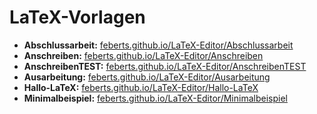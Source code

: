 # LaTeX-Vorlagen

* **Abschlussarbeit:** [feberts.github.io/LaTeX-Editor/Abschlussarbeit](http://feberts.github.io/LaTeX-Editor/Abschlussarbeit)
* **Anschreiben:** [feberts.github.io/LaTeX-Editor/Anschreiben](http://feberts.github.io/LaTeX-Editor/Anschreiben)
* **AnschreibenTEST:** [feberts.github.io/LaTeX-Editor/AnschreibenTEST](http://feberts.github.io/LaTeX-Editor/AnschreibenTEST)
* **Ausarbeitung:** [feberts.github.io/LaTeX-Editor/Ausarbeitung](http://feberts.github.io/LaTeX-Editor/Ausarbeitung)
* **Hallo-LaTeX:** [feberts.github.io/LaTeX-Editor/Hallo-LaTeX](http://feberts.github.io/LaTeX-Editor/Hallo-LaTeX)
* **Minimalbeispiel:** [feberts.github.io/LaTeX-Editor/Minimalbeispiel](http://feberts.github.io/LaTeX-Editor/Minimalbeispiel)
